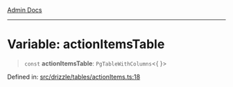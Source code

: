 [Admin Docs](/)

***

# Variable: actionItemsTable

> `const` **actionItemsTable**: `PgTableWithColumns`\<\{ \}\>

Defined in: [src/drizzle/tables/actionItems.ts:18](https://github.com/Sourya07/talawa-api/blob/cfbd515d04ffba748b09232a33807f1845dd1878/src/drizzle/tables/actionItems.ts#L18)
